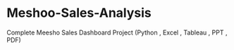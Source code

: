 # Meshoo-Sales-Analysis
Complete Meesho Sales Dashboard Project (Python , Excel , Tableau , PPT , PDF)

